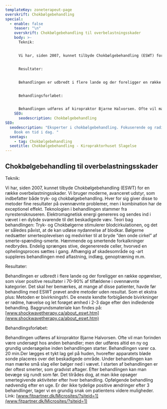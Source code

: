 ```yaml
---
templateKey: zoneterapeut-page
overskrift: Chokbølgebehandling
special:
  - enable: false
    teaser: "\n"
    overskrift: Chokbølgebehandling til overbelastningsskader
    body: >-
      Teknik:


      Vi har, siden 2007, kunnet tilbyde Chokbølgebehandling (ESWT) for en række overbelastningsskader. Vi bruger moderne, avanceret udstyr, som indbefatter både tryk- og chokbølgebehandling. Hver for sig giver disse to metoder fine resultater på ovennævnte problemer, men i kombination har de exceptionel effekt. Teknologien i behandlingen stammer fra nyrestensknuseren. Elektromagnetisk energi genereres og sendes ind i vævet i en dybde svarende til det beskadigede væv. Teori bag behandlingen: Tryk- og Chokbølgerne stimulerer blodcirkulationen, og det er således påvist, at de kan udløse nydannelse af blodkar. Bølgerne nedsætter smerteoplevelsen og medvirker til at bryde ”den onde cirkel” af smerte-spænding-smerte. Hæmmende og smertende forkalkninger nedbrydes. Endelig sprænges stive, degenererede celler, hvorved en ophelingsproces sættes i gang. Afhængig af skadesområde og -art suppleres behandlingen med aflastning, indlæg, genoptræning m.m.


      Resultater:


      Behandlingen er udbredt i flere lande og der foreligger en række opgørelser, som viser positive resultater i 70-90% af tilfældene i ovennævnte kategorier. Det skal her bemærkes, at mange af disse patienter, havde før behandling med ESWT prøvet andre metoder uden resultat. Som et ekstra plus: Metoden er bivirkningsfri. De eneste kendte forbigående bivirkninger er rødme, hævelse og let forøget ømhed i 2-3 dage efter den indledende behandling. Baggrundsmateriale kan findes på: www.shockwavetherapy.ca/about_eswt.htm


      Behandlingsforløbet:


      Behandlingen udføres af kiropraktor Bjarne Halvorsen. Ofte vil man forinden være undersøgt hos anden behandler; men der udføres altid en ny og grundig undersøgelse inden behandlingen starter. Behandlingen varer ca. 20 min.Der lægges et tykt lag gel på huden, hvorefter apparatets bløde sonde placeres over det beskadigede område. Under behandlingen kan man mærke små slag eller bølger ned i vævet. I starten af behandlingen er der oftest smerter, som gradvist aftager. Efter behandlingen kan man bevæge sig rundt som før. Det tilrådes dog, at man ikke opsøger smertegivende aktiviteter efter hver behandling. Opfølgende behandling nødvendig efter en uge. Er der ikke tydelige positive ændringer efter 3 behandlinger, tager vi en grundig snak om patientens videre muligheder. Link: www.fitpartner.dk/Microsites/?siteid=1
    SEO:
      seodescription: Chokbølgebehandling
SEO:
  seodescription: "Eksperter i chokbølgebehandling. Fokuserende og radierende.
    Book en tid i dag. "
  seotags:
    - tag: Chokbølgebehandling
  seotitle: Chokbølgebehandling - Kiropraktorhuset Slagelse
---
```

## Chokbølgebehandling til overbelastningsskader

Teknik:

Vi har, siden 2007, kunnet tilbyde Chokbølgebehandling (ESWT) for en række overbelastningsskader. Vi bruger moderne, avanceret udstyr, som indbefatter både tryk- og chokbølgebehandling. Hver for sig giver disse to metoder fine resultater på ovennævnte problemer, men i kombination har de exceptionel effekt. Teknologien i behandlingen stammer fra nyrestensknuseren. Elektromagnetisk energi genereres og sendes ind i vævet i en dybde svarende til det beskadigede væv. Teori bag behandlingen: Tryk- og Chokbølgerne stimulerer blodcirkulationen, og det er således påvist, at de kan udløse nydannelse af blodkar. Bølgerne nedsætter smerteoplevelsen og medvirker til at bryde ”den onde cirkel” af smerte-spænding-smerte. Hæmmende og smertende forkalkninger nedbrydes. Endelig sprænges stive, degenererede celler, hvorved en ophelingsproces sættes i gang. Afhængig af skadesområde og -art suppleres behandlingen med aflastning, indlæg, genoptræning m.m.

Resultater:

Behandlingen er udbredt i flere lande og der foreligger en række opgørelser, som viser positive resultater i 70-90% af tilfældene i ovennævnte kategorier. Det skal her bemærkes, at mange af disse patienter, havde før behandling med ESWT prøvet andre metoder uden resultat. Som et ekstra plus: Metoden er bivirkningsfri. De eneste kendte forbigående bivirkninger er rødme, hævelse og let forøget ømhed i 2-3 dage efter den indledende behandling. Baggrundsmateriale kan findes på: [www.shockwavetherapy.ca/about_eswt.htm](www.shockwavetherapy.ca/about_eswt.htm)

Behandlingsforløbet:

Behandlingen udføres af kiropraktor Bjarne Halvorsen. Ofte vil man forinden være undersøgt hos anden behandler; men der udføres altid en ny og grundig undersøgelse inden behandlingen starter. Behandlingen varer ca. 20 min.Der lægges et tykt lag gel på huden, hvorefter apparatets bløde sonde placeres over det beskadigede område. Under behandlingen kan man mærke små slag eller bølger ned i vævet. I starten af behandlingen er der oftest smerter, som gradvist aftager. Efter behandlingen kan man bevæge sig rundt som før. Det tilrådes dog, at man ikke opsøger smertegivende aktiviteter efter hver behandling. Opfølgende behandling nødvendig efter en uge. Er der ikke tydelige positive ændringer efter 3 behandlinger, tager vi en grundig snak om patientens videre muligheder. Link: [www.fitpartner.dk/Microsites/?siteid=1](www.fitpartner.dk/Microsites/?siteid=1)